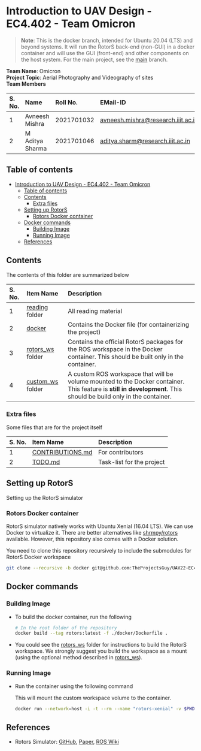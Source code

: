 # Introduction to UAV Design - EC4.402 - Team Omicron

> **Note**: This is the docker branch, intended for Ubuntu 20.04 (LTS) and beyond systems. It will run the RotorS back-end (non-GUI) in a docker container and will use the GUI (front-end) and other components on the host system. For the main project, see the [main](https://github.com/TheProjectsGuy/UAV22-EC4.402-Project/tree/main) branch.

**Team Name**: Omicron <br>
**Project Topic**: Aerial Photography and Videography of sites <br>
**Team Members**

| S. No. | Name | Roll No. | EMail-ID |
| :---- | :---- | :------- | :------- |
| 1 | Avneesh Mishra | 2021701032 | avneesh.mishra@research.iiit.ac.in |
| 2 | M Aditya Sharma | 2021701046 | aditya.sharm@research.iiit.ac.in |

## Table of contents

- [Introduction to UAV Design - EC4.402 - Team Omicron](#introduction-to-uav-design---ec4402---team-omicron)
    - [Table of contents](#table-of-contents)
    - [Contents](#contents)
        - [Extra files](#extra-files)
    - [Setting up RotorS](#setting-up-rotors)
        - [Rotors Docker container](#rotors-docker-container)
    - [Docker commands](#docker-commands)
        - [Building Image](#building-image)
        - [Running Image](#running-image)
    - [References](#references)

## Contents

The contents of this folder are summarized below

| S. No. | Item Name | Description |
| :----- | :-------- | :---------- |
| 1 | [reading](./reading/README.md) folder | All reading material |
| 2 | [docker](./docker/) | Contains the Docker file (for containerizing the project) |
| 3 | [rotors_ws](./rotors_ws/) folder | Contains the official RotorS packages for the ROS workspace in the Docker container. This should be built only in the container. |
| 4 | [custom_ws](./custom_ws/) folder | A custom ROS workspace that will be volume mounted to the Docker container. This feature is **still in development**. This should be build only in the container. |

### Extra files

Some files that are for the project itself

| S. No. | Item Name | Description |
| :----- | :-------- | :---------- |
| 1 | [CONTRIBUTIONS.md](./CONTRIBUTIONS.md) | For contributors |
| 2 | [TODO.md](./TODO.md) | Task-list for the project |

## Setting up RotorS

Setting up the RotorS simulator

### Rotors Docker container

RotorS simulator natively works with Ubuntu Xenial (16.04 LTS). We can use Docker to virtualize it.
There are better alternatives like [shrmpy/rotors](https://github.com/shrmpy/rotors) available. However, this repository also comes with a Docker solution.

You need to clone this repository recursively to include the submodules for RotorS Docker workspace

```sh
git clone --recursive -b docker git@github.com:TheProjectsGuy/UAV22-EC4.402-Project.git
```

## Docker commands

### Building Image

- To build the docker container, run the following

    ```bash
    # In the root folder of the repository
    docker build --tag rotors:latest -f ./docker/Dockerfile .
    ```

- You could see the [rotors_ws](./rotors_ws/README.md) folder for instructions to build the RotorS workspace. We strongly suggest you build the workspace as a mount (using the optional method described in [rotors_ws](./rotors_ws/README.md)).

### Running Image

- Run the container using the following command

    This will mount the custom workspace volume to the container.

    ```bash
    docker run --network=host -i -t --rm --name "rotors-xenial" -v $PWD/custom_ws:/ros_workspaces/custom_ws rotors:latest
    ```

## References

- Rotors Simulator: [GitHub](https://github.com/ethz-asl/rotors_simulator), [Paper](https://link.springer.com/chapter/10.1007/978-3-319-26054-9_23), [ROS Wiki](https://wiki.ros.org/rotors_simulator)
